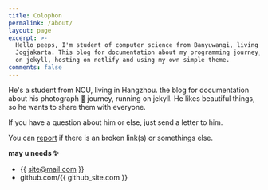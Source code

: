 ```yaml
---
title: Colophon
permalink: /about/
layout: page
excerpt: >-
  Hello peeps, I'm student of computer science from Banyuwangi, living in
  Jogjakarta. This blog for documentation about my programming journey, running
  on jekyll, hosting on netlify and using my own simple theme.
comments: false
---
```

He's a student from NCU, living in Hangzhou. the blog for documentation about his photograph 🎒 journey, running on jekyll. He likes beautiful things, so he wants to share them with everyone.

If you have a question about him or else, just send a letter to him.

You can [report](http://github.com/piharpi/jekyll-klise/issues/new) if there is an broken link(s) or somethings else.

**may u needs ✨**

*   {{ site@mail.com }}
*   github.com/{{ github_site.com }}
